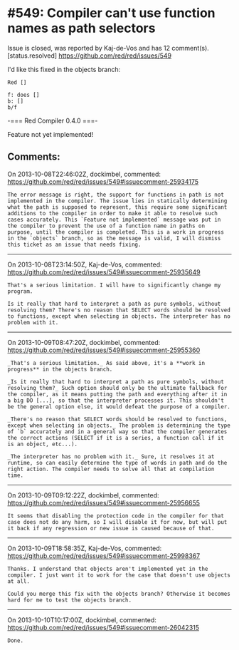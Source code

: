 
#549: Compiler can't use function names as path selectors
================================================================================
Issue is closed, was reported by Kaj-de-Vos and has 12 comment(s).
[status.resolved]
<https://github.com/red/red/issues/549>

I'd like this fixed in the objects branch:

```
Red []

f: does []
b: []
b/f
```

-=== Red Compiler 0.4.0 ===- 

Feature not yet implemented!



Comments:
--------------------------------------------------------------------------------

On 2013-10-08T22:46:02Z, dockimbel, commented:
<https://github.com/red/red/issues/549#issuecomment-25934175>

    The error message is right, the support for functions in path is not implemented in the compiler. The issue lies in statically determining what the path is supposed to represent, this require some significant additions to the compiler in order to make it able to resolve such cases accurately. This `Feature not implemented` message was put in the compiler to prevent the use of a function name in paths on purpose, until the compiler is completed. This is a work in progress in the `objects` branch, so as the message is valid, I will dismiss this ticket as an issue that needs fixing.

--------------------------------------------------------------------------------

On 2013-10-08T23:14:50Z, Kaj-de-Vos, commented:
<https://github.com/red/red/issues/549#issuecomment-25935649>

    That's a serious limitation. I will have to significantly change my program.
    
    Is it really that hard to interpret a path as pure symbols, without resolving them? There's no reason that SELECT words should be resolved to functions, except when selecting in objects. The interpreter has no problem with it.

--------------------------------------------------------------------------------

On 2013-10-09T08:47:20Z, dockimbel, commented:
<https://github.com/red/red/issues/549#issuecomment-25955360>

    _That's a serious limitation._ As said above, it's a **work in progress** in the objects branch.
    
    _Is it really that hard to interpret a path as pure symbols, without resolving them?_ Such option should only be the ultimate fallback for the compiler, as it means putting the path and everything after it in a big DO [...], so that the interpreter processes it. This shouldn't be the general option else, it would defeat the purpose of a compiler.
    
    _There's no reason that SELECT words should be resolved to functions, except when selecting in objects._ The problem is determining the type of `b` accurately and in a general way so that the compiler generates the correct actions (SELECT if it is a series, a function call if it is an object, etc...). 
    
    _The interpreter has no problem with it._ Sure, it resolves it at runtime, so can easily determine the type of words in path and do the right action. The compiler needs to solve all that at compilation time.

--------------------------------------------------------------------------------

On 2013-10-09T09:12:22Z, dockimbel, commented:
<https://github.com/red/red/issues/549#issuecomment-25956655>

    It seems that disabling the protection code in the compiler for that case does not do any harm, so I will disable it for now, but will put it back if any regression or new issue is caused because of that.

--------------------------------------------------------------------------------

On 2013-10-09T18:58:35Z, Kaj-de-Vos, commented:
<https://github.com/red/red/issues/549#issuecomment-25998367>

    Thanks. I understand that objects aren't implemented yet in the compiler. I just want it to work for the case that doesn't use objects at all.
    
    Could you merge this fix with the objects branch? Otherwise it becomes hard for me to test the objects branch.

--------------------------------------------------------------------------------

On 2013-10-10T10:17:00Z, dockimbel, commented:
<https://github.com/red/red/issues/549#issuecomment-26042315>

    Done.

